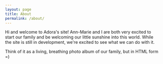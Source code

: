 ```yaml
---
layout: page
title: About
permalink: /about/
---
```


Hi and welcome to Adora's site! Ann-Marie and I are both very excited to start our family and be welcoming our little sunshine into this world. While the site is still in development, we're excited to see what we can do with it.

Think of it as a living, breathing photo album of our family, but in HTML form =) 
